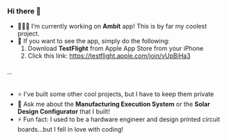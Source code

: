 ### Hi there 👋

- 👨🏼‍💻 I’m currently working on **Ambit** app! This is by far my coolest project.
- 📱 If you want to see the app, simply do the following:
  1. Download **TestFlight** from Apple App Store from your iPhone
  2. Click this link: https://testflight.apple.com/join/vUpBiHa3
###### ...
- ⭐️ I've built some other cool projects, but I have to keep them private
- 💬 Ask me about the **Manufacturing Execution System** or the **Solar Design Configurator** that I built!
- ⚡ Fun fact: I used to be a hardware engineer and design printed circuit boards...but I fell in love with coding!

<!--
**chadwhittaker/chadwhittaker** is a ✨ _special_ ✨ repository because its `README.md` (this file) appears on your GitHub profile.

Here are some ideas to get you started:

- 🔭 I’m currently working on ...
- 🌱 I’m currently learning ...
- 👯 I’m looking to collaborate on ...
- 🤔 I’m looking for help with ...
- 💬 Ask me about ...
- 📫 How to reach me: ...
- 😄 Pronouns: ...
- ⚡ Fun fact: ...
-->
